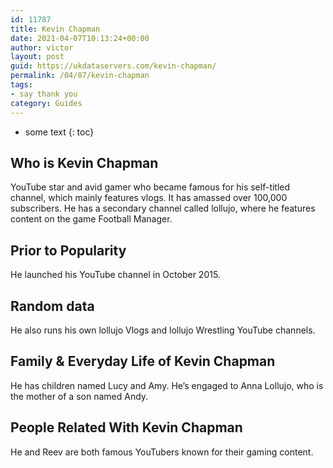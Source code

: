 ```yaml
---
id: 11787
title: Kevin Chapman
date: 2021-04-07T10:13:24+00:00
author: victor
layout: post
guid: https://ukdataservers.com/kevin-chapman/
permalink: /04/07/kevin-chapman
tags:
- say thank you
category: Guides
---
```


* some text
{: toc}


## Who is Kevin Chapman



YouTube star and avid gamer who became famous for his self-titled channel, which mainly features vlogs. It has amassed over 100,000 subscribers. He has a secondary channel called lollujo, where he features content on the game Football Manager. 

                
                
                
## Prior to Popularity



He launched his YouTube channel in October 2015.  

                
                
                
## Random data



He also runs his own lollujo Vlogs and lollujo Wrestling YouTube channels. 

                
                
                
## Family & Everyday Life of Kevin Chapman



He has children named Lucy and Amy. He&#8217;s engaged to Anna Lollujo, who is the mother of a son named Andy. 

                
                
                
## People Related With Kevin Chapman



He and Reev are both famous YouTubers known for their gaming content.  

                
              
            
          
          
          